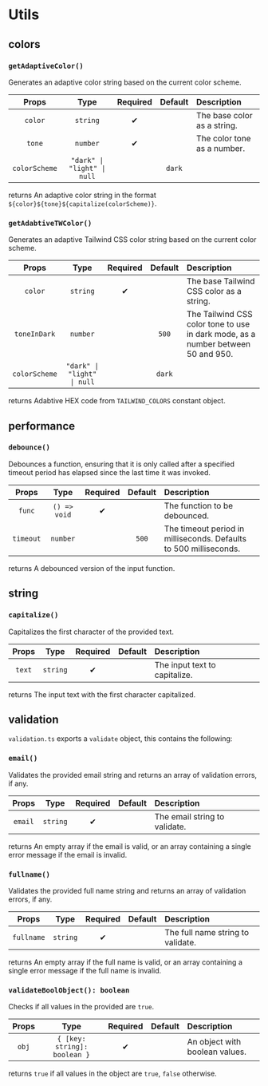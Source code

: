 # Utils

## colors

### `getAdaptiveColor()`

Generates an adaptive color string based on the current color scheme.

|     Props     |            Type             | Required | Default | Description                 |
| :-----------: | :-------------------------: | :------: | :-----: | :-------------------------- |
|    `color`    |          `string`           |    ✔     |         | The base color as a string. |
|    `tone`     |          `number`           |    ✔     |         | The color tone as a number. |
| `colorScheme` | `"dark" \| "light" \| null` |          | `dark`  |                             |

returns An adaptive color string in the format `${color}${tone}${capitalize(colorScheme)}`.

### `getAdabtiveTWColor()`

Generates an adaptive Tailwind CSS color string based on the current color scheme.

|     Props     |            Type             | Required | Default | Description                                                                      |
| :-----------: | :-------------------------: | :------: | :-----: | :------------------------------------------------------------------------------- |
|    `color`    |          `string`           |    ✔     |         | The base Tailwind CSS color as a string.                                         |
| `toneInDark`  |          `number`           |          |  `500`  | The Tailwind CSS color tone to use in dark mode, as a number between 50 and 950. |
| `colorScheme` | `"dark" \| "light" \| null` |          | `dark`  |                                                                                  |

returns Adabtive HEX code from `TAILWIND_COLORS` constant object.

## performance

### `debounce()`

Debounces a function, ensuring that it is only called after a specified timeout period has elapsed since the last time it was invoked.

|   Props   |     Type     | Required | Default | Description                                                       |
| :-------: | :----------: | :------: | :-----: | :---------------------------------------------------------------- |
|  `func`   | `() => void` |    ✔     |         | The function to be debounced.                                     |
| `timeout` |   `number`   |          |  `500`  | The timeout period in milliseconds. Defaults to 500 milliseconds. |

returns A debounced version of the input function.

## string

### `capitalize()`

Capitalizes the first character of the provided text.

| Props  |   Type   | Required | Default | Description                   |
| :----: | :------: | :------: | :-----: | :---------------------------- |
| `text` | `string` |    ✔     |         | The input text to capitalize. |

returns The input text with the first character capitalized.

## validation

`validation.ts` exports a `validate` object, this contains the following:

### `email()`

Validates the provided email string and returns an array of validation errors, if any.

|  Props  |   Type   | Required | Default | Description                   |
| :-----: | :------: | :------: | :-----: | :---------------------------- |
| `email` | `string` |    ✔     |         | The email string to validate. |

returns An empty array if the email is valid, or an array containing a single error message if the email is invalid.

### `fullname()`

Validates the provided full name string and returns an array of validation errors, if any.

|   Props    |   Type   | Required | Default | Description                       |
| :--------: | :------: | :------: | :-----: | :-------------------------------- |
| `fullname` | `string` |    ✔     |         | The full name string to validate. |

returns An empty array if the full name is valid, or an array containing a single error message if the full name is invalid.

### `validateBoolObject(): boolean`

Checks if all values in the provided    are `true`.

| Props |             Type             | Required | Default | Description                    |
| :---: | :--------------------------: | :------: | :-----: | :----------------------------- |
| `obj` | `{ [key: string]: boolean }` |    ✔     |         | An object with boolean values. |

returns `true` if all values in the object are `true`, `false` otherwise.
